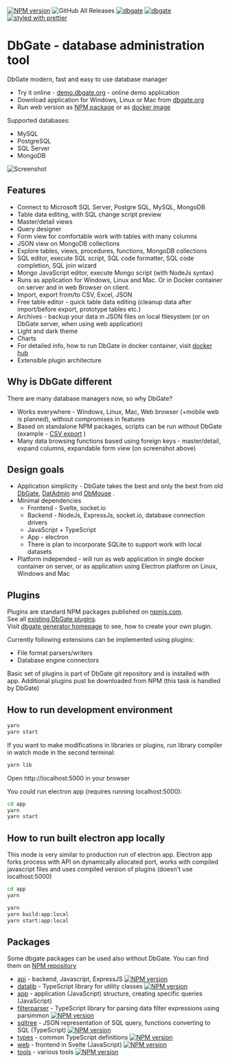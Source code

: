 [![NPM version](https://img.shields.io/npm/v/dbgate.svg)](https://www.npmjs.com/package/dbgate)
![GitHub All Releases](https://img.shields.io/github/downloads/dbgate/dbgate/total) 
[![dbgate](https://snapcraft.io/dbgate/badge.svg)](https://snapcraft.io/dbgate)
[![dbgate](https://snapcraft.io/dbgate/trending.svg?name=0)](https://snapcraft.io/dbgate)
[![styled with prettier](https://img.shields.io/badge/styled_with-prettier-ff69b4.svg)](https://github.com/prettier/prettier)

# DbGate - database administration tool

DbGate modern, fast and easy to use database manager

* Try it online - [demo.dbgate.org](https://demo.dbgate.org) - online demo application
* Download application for Windows, Linux or Mac from [dbgate.org](https://dbgate.org/download/)
* Run web version as [NPM package](https://www.npmjs.com/package/dbgate) or as [docker image](https://hub.docker.com/r/dbgate/dbgate)

Supported databases:
* MySQL
* PostgreSQL
* SQL Server
* MongoDB

![Screenshot](https://raw.githubusercontent.com/dbgate/dbgate/master/screenshot.png)

## Features
* Connect to Microsoft SQL Server, Postgre SQL, MySQL, MongoDB
* Table data editing, with SQL change script preview
* Master/detail views
* Query designer
* Form view for comfortable work with tables with many columns
* JSON view on MongoDB collections
* Explore tables, views, procedures, functions, MongoDB collections
* SQL editor, execute SQL script, SQL code formatter, SQL code completion, SQL join wizard
* Mongo JavaScript editor, execute Mongo script (with NodeJs syntax)
* Runs as application for Windows, Linux and Mac. Or in Docker container on server and in web Browser on client.
* Import, export from/to CSV, Excel, JSON
* Free table editor - quick table data editing (cleanup data after import/before export, prototype tables etc.)
* Archives - backup your data in JSON files on local filesystem (or on DbGate server, when using web application)
* Light and dark theme
* Charts
* For detailed info, how to run DbGate in docker container, visit [docker hub](https://hub.docker.com/r/dbgate/dbgate)
* Extensible plugin architecture

## Why is DbGate different
There are many database managers now, so why DbGate? 
* Works everywhere - Windows, Linux, Mac, Web browser (+mobile web is planned), without compromises in features
* Based on standalone NPM packages, scripts can be run without DbGate (example - [CSV export](https://www.npmjs.com/package/dbgate-plugin-csv) )
* Many data browsing functions based using foreign keys - master/detail, expand columns, expandable form view (on screenshot above)

## Design goals
* Application simplicity - DbGate takes the best and only the best from old [DbGate](http://www.jenasoft.com/dbgate), [DatAdmin](http://www.jenasoft.com/datadmin) and [DbMouse](http://www.jenasoft.com/dbmouse) .
* Minimal dependencies
    * Frontend - Svelte, socket.io
    * Backend - NodeJs, ExpressJs, socket.io, database connection drivers
    * JavaScript + TypeScript
    * App - electron
    * There is plan to incorporate SQLite to support work with local datasets
* Platform independed - will run as web application in single docker container on server, or as application using Electron platform on Linux, Windows and Mac

## Plugins
Plugins are standard NPM packages published on [npmjs.com](https://www.npmjs.com).  
See all [existing DbGate plugins](https://www.npmjs.com/search?q=keywords:dbgateplugin).  
Visit [dbgate generator homepage](https://github.com/dbgate/generator-dbgate) to see, how to create your own plugin.  

Currently following extensions can be implemented using plugins:
- File format parsers/writers
- Database engine connectors

Basic set of plugins is part of DbGate git repository and is installed with app. Additional plugins pust be downloaded from NPM (this task is handled by DbGate)

## How to run development environment

```sh
yarn
yarn start
```

If you want to make modifications in libraries or plugins, run library compiler in watch mode in the second terminal:
```sh
yarn lib
```

Open http://localhost:5000 in your browser

You could run electron app (requires running localhost:5000):
```sh
cd app
yarn
yarn start
```

## How to run built electron app locally
This mode is very similar to production run of electron app. Electron app forks process with API on dynamically allocated port, works with compiled javascript files and uses compiled version of plugins (doesn't use localhost:5000)

```sh
cd app
yarn
```

```sh
yarn
yarn build:app:local
yarn start:app:local
```

## Packages
Some dbgate packages can be used also without DbGate. You can find them on [NPM repository](https://www.npmjs.com/search?q=keywords:dbgate)

* [api](https://github.com/dbgate/dbgate/tree/master/packages/api) - backend, Javascript, ExpressJS [![NPM version](https://img.shields.io/npm/v/dbgate-api.svg)](https://www.npmjs.com/package/dbgate-api)
* [datalib](https://github.com/dbgate/dbgate/tree/master/packages/datalib) - TypeScript library for utility classes [![NPM version](https://img.shields.io/npm/v/dbgate-datalib.svg)](https://www.npmjs.com/package/dbgate-datalib)
* [app](https://github.com/dbgate/dbgate/tree/master/app) - application (JavaScript) structure, creating specific queries (JavaScript)
* [filterparser](https://github.com/dbgate/dbgate/tree/master/packages/filterparser) - TypeScript library for parsing data filter expressions using parsimmon [![NPM version](https://img.shields.io/npm/v/dbgate-filterparser.svg)](https://www.npmjs.com/package/dbgate-filterparser)
* [sqltree](https://github.com/dbgate/dbgate/tree/master/packages/sqltree) - JSON representation of SQL query, functions converting to SQL (TypeScript) [![NPM version](https://img.shields.io/npm/v/dbgate-sqltree.svg)](https://www.npmjs.com/package/dbgate-sqltree)
* [types](https://github.com/dbgate/dbgate/tree/master/packages/types) - common TypeScript definitions [![NPM version](https://img.shields.io/npm/v/dbgate-types.svg)](https://www.npmjs.com/package/dbgate-types)
* [web](https://github.com/dbgate/dbgate/tree/master/packages/web) - frontend in Svelte (JavaScript) [![NPM version](https://img.shields.io/npm/v/dbgate-web.svg)](https://www.npmjs.com/package/dbgate-web)
* [tools](https://github.com/dbgate/dbgate/tree/master/packages/tools) - various tools [![NPM version](https://img.shields.io/npm/v/dbgate-tools.svg)](https://www.npmjs.com/package/dbgate-tools)

